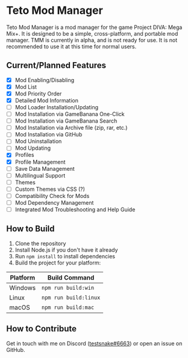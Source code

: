 # Teto Mod Manager

Teto Mod Manager is a mod manager for the game Project DIVA: Mega Mix+. It is designed to be a simple, cross-platform, and portable mod manager.
TMM is currently in alpha, and is not ready for use. It is not recommended to use it at this time for normal users.

## Current/Planned Features
- [x] Mod Enabling/Disabling
- [x] Mod List
- [x] Mod Priority Order
- [x] Detailed Mod Information
- [ ] Mod Loader Installation/Updating
- [ ] Mod Installation via GameBanana One-Click
- [ ] Mod Installation via GameBanana Search
- [ ] Mod Installation via Archive file (zip, rar, etc.)
- [ ] Mod Installation via GitHub
- [ ] Mod Uninstallation
- [ ] Mod Updating
- [x] Profiles
- [x] Profile Management
- [ ] Save Data Management
- [ ] Multilingual Support
- [ ] Themes
- [ ] Custom Themes via CSS (?)
- [ ] Compatibility Check for Mods
- [ ] Mod Dependency Management
- [ ] Integrated Mod Troubleshooting and Help Guide

## How to Build

1. Clone the repository
2. Install Node.js if you don't have it already
3. Run `npm install` to install dependencies
4. Build the project for your platform:

| Platform | Build Command       |
| -------- | ------------------- |
| Windows  | `npm run build:win` |
| Linux    | `npm run build:linux` |
| macOS    | `npm run build:mac` |

## How to Contribute
Get in touch with me on Discord ([testsnake#6663](https://discord.com/users/201460040564080651)) or open an issue on GitHub. 